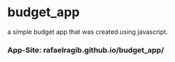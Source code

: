 # budget_app
a simple budget app that was created using javascript.
### App-Site: rafaelragib.github.io/budget_app/
